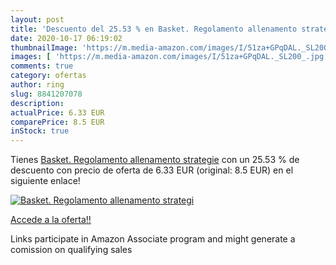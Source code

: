 ```yaml
---
layout: post
title: 'Descuento del 25.53 % en Basket. Regolamento allenamento strategi'
date: 2020-10-17 06:19:02
thumbnailImage: 'https://m.media-amazon.com/images/I/51za+GPqDAL._SL200_.jpg'
images: [ 'https://m.media-amazon.com/images/I/51za+GPqDAL._SL200_.jpg' ]
comments: true
category: ofertas
author: ring
slug: 8841207078
description:
actualPrice: 6.33 EUR
comparePrice: 8.5 EUR
inStock: true
---
```


Tienes [Basket. Regolamento allenamento strategie](https://www.amazon.it/dp/8841207078/?tag=tolees00-21) con un 25.53 % de descuento con precio de oferta de 6.33 EUR (original: 8.5 EUR) en el siguiente enlace!

[![Basket. Regolamento allenamento strategi](https://m.media-amazon.com/images/I/51za+GPqDAL._SL200_.jpg)](https://www.amazon.it/dp/8841207078/?tag=tolees00-21)

[Accede a la oferta!!](https://www.amazon.it/dp/8841207078/?tag=tolees00-21)

Links participate in Amazon Associate program and might generate a comission on qualifying sales


